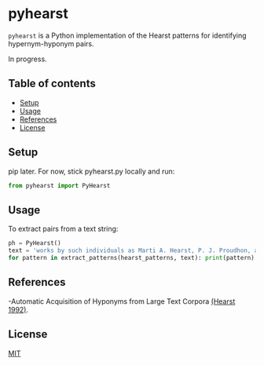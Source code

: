 # pyhearst

`pyhearst` is a Python implementation of the Hearst patterns for identifying hypernym-hyponym pairs.

In progress.

## Table of contents
* [Setup](#setup)
* [Usage](#usage)
* [References](#references)
* [License](#license)

## Setup
pip later. For now, stick pyhearst.py locally and run:

```python
from pyhearst import PyHearst
```

## Usage
To extract pairs from a text string:

```python
ph = PyHearst()
text = 'works by such individuals as Marti A. Hearst, P. J. Proudhon, and Esther Duflo'
for pattern in extract_patterns(hearst_patterns, text): print(pattern)
```

## References
-Automatic Acquisition of Hyponyms from Large Text Corpora [(Hearst 1992)](https://www.aclweb.org/anthology/C92-2082/).

## License
[MIT](https://choosealicense.com/licenses/mit/)
